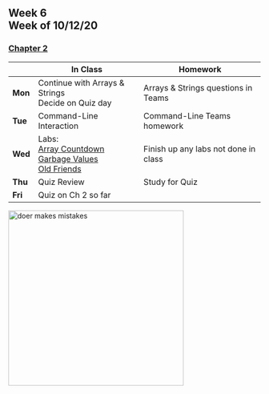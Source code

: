 <meta http-equiv="refresh" content="300"/>

## Week 6<br>Week of 10/12/20  

### [Chapter 2](/ap/curriculum/2)  

  |       |In Class               |Homework   |
  |-------|---------              |---------  |
  |**Mon**|Continue with Arrays & Strings<br>Decide on Quiz day |Arrays & Strings questions in Teams |
  |**Tue**|Command-Line Interaction |Command-Line Teams homework |
  |**Wed**|Labs:<br>[Array Countdown](https://lab.cs50.io/candib80/cs50labs/c/arrayCountdown/)<br>[Garbage Values](https://lab.cs50.io/candib80/cs50labs/c/garbage/)<br>[Old Friends](https://lab.cs50.io/candib80/cs50labs/c/oldFriends/) |Finish up any labs not done in class |
  |**Thu**|Quiz Review |Study for Quiz |
  |**Fri**|Quiz on Ch 2 so far | |

<img src="https://pbs.twimg.com/media/DpkBAHyXUAAZgbi.jpg" alt="doer makes mistakes" height="350">

